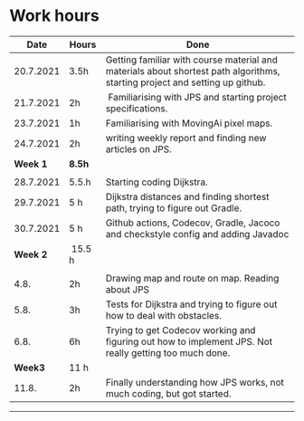 # Work hours

Date | Hours | Done
-----|-------|-----
20.7.2021 | 3.5h | Getting familiar with course material and materials about shortest path algorithms, starting project and setting up github.
21.7.2021 | 2h | Familiarising with JPS and starting project specifications.
23.7.2021 | 1h | Familiarising with MovingAi pixel maps. 
24.7.2021 | 2h  | writing weekly report and finding new articles on JPS.
**Week 1** | **8.5h**
| | 
28.7.2021 | 5.5.h | Starting coding Dijkstra. 
29.7.2021 | 5 h | Dijkstra distances and finding shortest path, trying to figure out Gradle. 
30.7.2021 | 5 h | Github actions, Codecov, Gradle, Jacoco and checkstyle config and adding Javadoc
**Week 2** | 15.5 h |
||
4.8. | 2h | Drawing map and route on map. Reading about JPS
5.8. | 3h | Tests for Dijkstra and trying to figure out how to deal with obstacles.
6.8. | 6h | Trying to get Codecov working and figuring out how to implement JPS. Not really getting too much done. 
**Week3** | 11 h |
11.8. | 2h | Finally understanding how JPS works, not much coding, but got started.
-------------------
